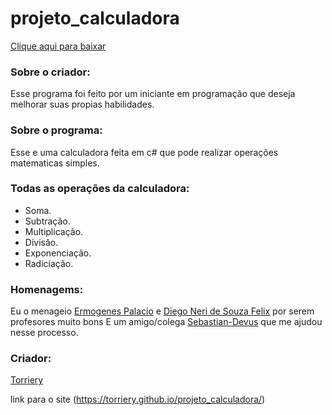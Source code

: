 # projeto_calculadora
[Clique aqui para baixar](https://github.com/Torriery/projeto_calculadora/raw/main/Calculadora_Taro.zip)

### Sobre o criador:
Esse programa foi feito por um iniciante em programação que deseja melhorar suas propias habilidades.

### Sobre o programa:
Esse e uma calculadora feita em c# que pode realizar operações matematicas simples.

### Todas as operações da calculadora:
- Soma.
- Subtração.
- Multiplicação.
- Divisão.
- Exponenciação.
- Radiciação.

### Homenagems:
Eu o menageio [Ermogenes Palacio](https://github.com/ermogenes) e [Diego Neri de Souza Felix](https://github.com/diegoneri) por serem profesores muito bons E um amigo/colega [Sebastian-Devus](https://github.com/SebastianDevus) que me ajudou nesse processo.

### Criador:
[Torriery](https://github.com/Torriery)
 
link para o site (https://torriery.github.io/projeto_calculadora/)

